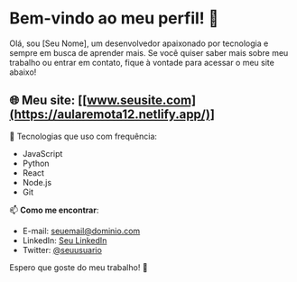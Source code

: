 # Bem-vindo ao meu perfil! 👋

Olá, sou [Seu Nome], um desenvolvedor apaixonado por tecnologia e sempre em busca de aprender mais. Se você quiser saber mais sobre meu trabalho ou entrar em contato, fique à vontade para acessar o meu site abaixo!

🌐 **Meu site:** [[www.seusite.com](https://aularemota12.netlify.app/)]
---

🔧 Tecnologias que uso com frequência:

- JavaScript
- Python
- React
- Node.js
- Git

📫 **Como me encontrar**:

- E-mail: [seuemail@dominio.com](mailto:seuemail@dominio.com)
- LinkedIn: [Seu LinkedIn](https://www.linkedin.com/in/seu-perfil)
- Twitter: [@seuusuario](https://twitter.com/seuusuario)

Espero que goste do meu trabalho! 🚀
